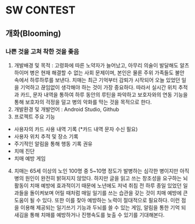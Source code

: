 # SW CONTEST 

## 개화(Blooming)
### 나쁜 것을 고쳐 착한 것을 좆음

1. 개발배경 및 목적 : 고령화에 따른 노약자가 늘어났고, 아무리 의술이 발달해도 알츠하이머 병은 현재 해결할 수 없는 사회 문제이며, 본인은 물론 주위 가족들도 불안 속에서 하루하루를 보낸다. 치매는 최근 기억부터 감퇴가 시작되어 오늘 있었던 일을 기억하고 끊임없이 생각해야 하는 것이 가장 중요하다. 따라서 실시간 위치 추적과 카드, 문자 내역을 통하여 하루 동안의 루틴을 파악하고 보호자와의 연동 기능을 통해 보호자의 걱정을 덜고 병의 악화를 막는 것을 목적으로 한다.
2. 개발환경 및 개발언어 : Android Studio, Github
3. 프로젝트 주요 기능
- 사용자의 카드 사용 내역 기록 (*카드 내역 문자 수신 필요)
- 사용자 위치 추적 및 장소 기록
- 주기적인 알림을 통해 행동 기록 권유
- 치매 진단
- 치매 예방 게임

4. 치매는 65세 이상의 노인 100명 중 5~10명 정도가 발병하는 심각한 병이지만 아직 병의 원인이 완전히 밝혀지지 않았다. 하지만 글을 읽고 쓰는 창조성을 요구하는 뇌 활동이 치매 예방에 효과적이기 때문에 노년에도 저녁 취침 전 하루 종일 있었던 일과들을 돌이켜보며 어릴 때처럼 매일 일기를 쓰는 습관을 갖는 것이 치매 예방에 큰 도움이 될 수 있다. 또한 이를 찾아 예방하는 노력이 절대적으로 필요하다. 이런 점을 이용해 제공되는 일기쓰기 기능과 두뇌를 쓸 수 있는 게임, 알림을 통한 기억 되새김을 통해 치매를 예방하거나 진행속도를 늦출 수 있기를 기대해본다.
